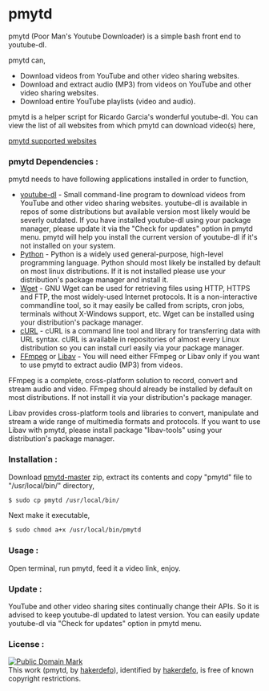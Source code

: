 # pmytd
pmytd (Poor Man's Youtube Downloader) is a simple bash front end to youtube-dl.

pmytd can,

  - Download videos from YouTube and other video sharing websites.
  - Download and extract audio (MP3) from videos on YouTube and other video sharing websites.
  - Download entire YouTube playlists (video and audio).

pmytd is a helper script for Ricardo Garcia's wonderful youtube-dl.
You can view the list of all websites from which pmytd can download video(s) here,

[pmytd supported websites]


### pmytd Dependencies :

pmytd needs to have following applications installed in order to function,

* [youtube-dl] - Small command-line program to download videos from YouTube and other video sharing websites. youtube-dl is available in repos of some distributions but available version most likely would be severly outdated. If you have installed youtube-dl using your package manager, please update it via the "Check for updates" option in pmytd menu. pmytd will help you install the current version of youtube-dl if it's not installed on your system.
* [Python] - Python is a widely used general-purpose, high-level programming language. Python should most likely be installed by default on most linux distributions. If it is not installed please use your distribution's package manager and install it.
* [Wget] - GNU Wget can be used for retrieving files using HTTP, HTTPS and FTP, the most widely-used Internet protocols. It is a non-interactive commandline tool, so it may easily be called from scripts, cron jobs, terminals without X-Windows support, etc. Wget can be installed using your distribution's package manager.
* [cURL] - cURL is a command line tool and library for transferring data with URL syntax. cURL is available in repositories of almost every Linux distribution so you can install curl easily via your package manager.
* [FFmpeg] or [Libav] - You will need either FFmpeg or Libav only if you want to use pmytd to extract audio (MP3) from videos.

FFmpeg is a complete, cross-platform solution to record, convert and stream audio and video. FFmpeg should already be installed by default on most distributions. If not install it via your distribution's package manager.

Libav provides cross-platform tools and libraries to convert, manipulate and stream a wide range of multimedia formats and protocols. If you want to use Libav with pmytd, please install package "libav-tools" using your distribution's package manager.


### Installation :

Download [pmytd-master] zip, extract its contents and copy "pmytd" file to "/usr/local/bin/" directory,
```sh
$ sudo cp pmytd /usr/local/bin/
```
Next make it executable,
```sh
$ sudo chmod a+x /usr/local/bin/pmytd
```


### Usage :

Open terminal, run pmytd, feed it a video link, enjoy.


### Update :

YouTube and other video sharing sites continually change their APIs. So it is advised to keep youtube-dl updated to latest version. You can easily update youtube-dl via "Check for updates" option in pmytd menu.


### License :

[![Public Domain Mark](http://i.creativecommons.org/p/mark/1.0/88x31.png)](http://creativecommons.org/publicdomain/mark/1.0/)  
This work (<span property="dct:title">pmytd</span>, by [<span property="dct:title">hakerdefo</span>](https://github.com/hakerdefo/pmytd)), identified by [<span property="dct:title">hakerdefo</span>](https://hakerdefo.blogspot.com), is free of known copyright restrictions.

[pmytd supported websites]:http://rg3.github.io/youtube-dl/supportedsites.html
[youtube-dl]:http://rg3.github.io/youtube-dl/
[Python]:https://www.python.org
[Wget]:https://www.gnu.org/software/wget/
[cURL]:http://curl.haxx.se
[FFmpeg]:https://ffmpeg.org/
[Libav]:https://libav.org/
[pmytd-master]:https://github.com/hakerdefo/pmytd/archive/master.zip
